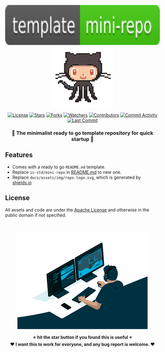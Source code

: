 <div align="center">
  <a href='/'>
  <img height="130" src="/docs/assets/img/repo-logo.svg?raw=true" alt="repo-logo">
  </a>
  <a href="https://octodex.github.com">
  <!-- octocat.gif is taken from https://github.com/bdougie/bdougie -->
  <img width="200" src="/docs/assets/img/octocat.gif?raw=true" alt="github-octocat">
  </a>
</div>

<!-- https://shields.io/badges/static-badge
https://img.shields.io/badge/mini-repo-brightgreen?style=flat
https://img.shields.io/badge/template-mini--repo-brightgreen?style=flat

raw=true to an image does not process during Markdown to HTML conversion
-->

[license]:          https://img.shields.io/github/license/is-std/mini-repo?label=
[stars]:            https://img.shields.io/github/stars/is-std/mini-repo
[forks]:            https://img.shields.io/github/forks/is-std/mini-repo
[watchers]:         https://img.shields.io/github/watchers/is-std/mini-repo
[contributors]:     https://img.shields.io/github/contributors/is-std/mini-repo?label=Contributors
[commit-activity]:  https://img.shields.io/github/commit-activity/m/is-std/mini-repo?label=Activity
[last-commit]:      https://img.shields.io/github/last-commit/is-std/mini-repo?color=hotpink&label=

<div align="center">

[![License][license]](/LICENSE)
[![Stars][stars]](#stargazers)
[![Forks][forks]](https://github.com/is-std/mini-repo/network/members)
[![Watchers][watchers]](https://github.com/is-std/mini-repo/watchers)
[![Contributors][contributors]](https://github.com/is-std/mini-repo/graphs/contributors)
[![Commit Activity][commit-activity]](https://github.com/is-std/mini-repo/pulse)
[![Last Commit][last-commit]](https://github.com/is-std/mini-repo/pulse)

### 🎉 The minimalist ready to go template repository for quick startup 🎇

</div>

## Features

- Comes with a ready to go `README.md` template.
- Replace `is-std/mini-repo` in [README.md](/README.md) to new one.
- Replace `docs/assets/img/repo-logo.svg`, which is generated by
  [shields.io](https://shields.io/badges)

## License

All assets and code are under the [Apache License](LICENSE)
and otherwise in the public domain if not specified.

<br>
<div align="center">
  <figure>
    <img src="/docs/assets/img/developer.gif" alt="developer">
  </figure>
</div>

<div align="center">
<strong>⭐ hit the star button if you found this is useful ⭐</strong><br>
<strong>❤ I want this to work for everyone, and any bug report is welcome. ❤</strong>
</div>
